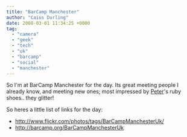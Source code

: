 ```yaml
---
title: "BarCamp Manchester"
author: "Caius Durling"
date: 2008-03-01 11:34:25 +0000
tag:
  - "camera"
  - "geek"
  - "tech"
  - "uk"
  - "barcamp"
  - "social"
  - "manchester"
---
```


So I'm at BarCamp Manchester for the day.  Its great meeting people I already know, and meeting new ones; most impressed by [Peter][pc]'s ruby shoes.. they glitter!

[pc]: http://petercooper.co.uk/
So heres a little list of links for the day:

* <http://www.flickr.com/photos/tags/BarCampManchesterUk/>
* <http://barcamp.org/BarCampManchesterUk>
